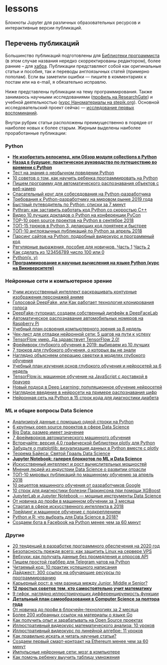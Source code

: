 # lessons
Блокноты Jupyter для различных образовательных ресурсов и интерактивные версии публикаций.

## Перечень публикаций

Большинство публикаций подготовлены для [Библиотеки программиста](https://proglib.io/) (в этом случае названия нередко скорректированы редактором), более ранние – для [хабра](https://habr.com/ru/users/LeoMat/). Публикации представляют собой как оригинальные статьи и пособия, так и переводы англоязычных статей (примерно пополам). Если вы заметили ошибки — пишите в комментариях к постам или на e-mail, я обязательно исправлю.

Ниже представлены публикации на тему программирования. Также занимаюсь научными исследованиями ([профиль на ResearchGate](https://www.researchgate.net/profile/Lev_Matyushkin)) и учебной деятельностью ([курс Наноматериалы на stepik.org](https://stepik.org/course/52514/syllabus)). Основной исследовательский проект сейчас — [исследование первых воспоминаний](https://github.com/matyushkin/reminiscence).

Внутри рубрик статьи расположены преимущественно в порядке от наиболее новых к более старым. Жирным выделены наиболее проработанные публикации:

### Python
- **[Не изобретать велосипед, или Обзор модуля collections в Python](https://proglib.io/p/ne-izobretat-velosiped-ili-obzor-modulya-collections-v-python-2019-12-15)**
- **[Назад в будущее: практическое руководство по путешествию во времени с Python](https://proglib.io/p/nazad-v-budushchee-prakticheskoe-rukovodstvo-po-puteshestviyu-vo-vremeni-s-python-2019-12-01)**
- [Тест на знания о необычном поведении Python](https://proglib.io/tests/test-na-obshchie-znaniya-dlya-middle-python-razrabotchika)
- [10 советов о том, как научить ребенка программировать на Python](https://proglib.io/p/10-sovetov-o-tom-kak-nauchit-rebenka-programmirovat-na-python-2019-10-12)
- [Пишем программу для автоматического распознавания объектов с веб-камер](https://proglib.io/p/pishem-programmu-dlya-avtomaticheskogo-raspoznavaniya-obektov-s-veb-kamer-2019-10-05)
- [Спасательный круг для собеседования на Python-разработчика](https://proglib.io/p/py-interview)
- [Требования к Python-разработчику на мировом рынке 2019 года](https://proglib.io/p/python-dev-2019)
- [Быстрый путеводитель по Python: cписки за 7 минут](https://proglib.io/p/python-lists)
- [Pythran: как заставить работать код Python со скоростью С++](https://proglib.io/p/pythran)
- [Видео 10 лучших докладов о Python на конференции PyCon](https://proglib.io/p/top10-pycon)
- [TOP-10 open source проектов на Python в сентябре 2018](https://proglib.io/p/python-opensources)
- [ТОП-15 трюков в Python 3, делающих код понятнее и быстрее](https://proglib.io/p/python-tricks)
- [ТОП-10 англоязычных публикаций по Python за апрель 2018](https://proglib.io/p/python-april-2018)
- [Парсинг сайтов на Python: подробный видеокурс и программный код](https://proglib.io/p/parsing-course)
- [Регулярные выражения, пособие для новичков. Часть 1](https://habr.com/ru/post/115825/) [Часть 2](https://habr.com/ru/post/115436/)
- [Как сделать из 123456789 число 100 или 0](https://habr.com/ru/post/115066/)
- [Python(x, y)](https://habr.com/ru/post/113065/)
- **[Программирование и научные вычисления на языке Python (курс на Викиверситете)](https://ru.wikiversity.org/wiki/%D0%9F%D1%80%D0%BE%D0%B3%D1%80%D0%B0%D0%BC%D0%BC%D0%B8%D1%80%D0%BE%D0%B2%D0%B0%D0%BD%D0%B8%D0%B5_%D0%B8_%D0%BD%D0%B0%D1%83%D1%87%D0%BD%D1%8B%D0%B5_%D0%B2%D1%8B%D1%87%D0%B8%D1%81%D0%BB%D0%B5%D0%BD%D0%B8%D1%8F_%D0%BD%D0%B0_%D1%8F%D0%B7%D1%8B%D0%BA%D0%B5_Python)**

### Нейронные сети и компьютерное зрение
- [Учим искусственный интеллект раскрашивать контурные изображения персонажей аниме](https://proglib.io/p/sketch2color-uchim-iskusstvennyy-intellekt-raskrashivat-konturnye-izobrazheniya-personazhey-anime-2019-12-30)
- [Голосовой DeepFake, или Как работает технология клонирования голоса](https://proglib.io/p/golosovoy-deepfake-ili-kak-rabotaet-tehnologiya-klonirovaniya-golosa-2019-12-11)
- [DeepFake-туториал: создаем собственный дипфейк в DeepFaceLab](https://proglib.io/p/deepfake-tutorial-sozdaem-sobstvennyy-dipfeyk-v-deepfacelab-2019-11-16)
- [Автоматическое распознавание автомобильных номеров на Raspberry Pi](https://proglib.io/p/avtomaticheskoe-raspoznavanie-avtomobilnyh-nomerov-na-raspberry-pi-2019-11-01)
- [Учебный план освоения компьютерного зрения за 8 недель](https://proglib.io/p/cv-plan)
- [Чек-лист для отладки нейронной сети: 5 шагов на пути к успеху](https://proglib.io/p/networks-debugging)
- [TensorFlow умер. Да здравствует TensorFlow 2.0!](https://proglib.io/p/tensorflow2)
- [Фреймворк глубокого обучения в 2019: выбираем из 10 лучших](https://proglib.io/p/dl-frameworks)
- [7 трюков для глубокого обучения, о которых вы не знали](https://proglib.io/p/deep-learning-tricks)
- [Наглядно объясняем операцию свертки в моделях глубокого обучения](https://proglib.io/p/convolution)
- [Учебный план изучения основ глубокого обучения и нейросетей за 6 недель](https://proglib.io/p/deep-learning-in-6-weeks)
- [TensorFlow.js: машинное обучение на JavaScript с доставкой в браузер](https://proglib.io/p/tensorflow-js)
- [Новый подход в Deep Learning: популяционное обучение нейросетей](https://proglib.io/p/population-deep-learning)
- [Наглядное введение в нейросети на примере распознавания цифр](https://proglib.io/p/neural-network-course)
- [Нейронная сеть на Python в 15 строк кода для диагностики диабета](https://proglib.io/p/diabetes-network)

### ML и общие вопросы Data Science
- [Анализируй данные с помощью одной строки на Python](https://proglib.io/p/analiziruy-dannye-s-pomoshchyu-odnoy-stroki-koda-na-python-2019-10-02)
- [6 крупных open source проектов в сфере Data Science](https://proglib.io/p/6-krupnyh-open-source-proektov-v-sfere-data-science-2019-11-20)
- [Big Data: размер имеет значение](https://proglib.io/p/big-data-razmer-imeet-znachenie-2019-10-19)
- [7 фреймворков автоматического машинного обучения](https://proglib.io/p/auto-ml)
- [Встречайте: версия 4.0 графической библиотеки plotly для Python](https://proglib.io/p/plotly-4)
- [Забудьте о matplotlib: визуализация данных в Python вместе с plotly](https://proglib.io/p/plotly)
- [Теорема Байеса: Святой Грааль Data Science](https://proglib.io/p/bayes-theorem)
- **[Jupyter Notebook: галерея блокнотов по ML и Data Science](https://proglib.io/p/jupyter-notebook-best)**
- [Искусственный интеллект и рост вычислительных мощностей](https://proglib.io/p/ai-and-compute)
- [Мнения людей из индустрии Data Science о развитии отрасли](https://proglib.io/p/data-science-dialogues)
- [ТОП-10 мировых публикаций по машинному обучению за апрель 2018](https://proglib.io/p/ml-april-2018)
- [10 рецептов машинного обучения от разработчиков Google](https://proglib.io/p/google-ml-recipes)
- [10 строк для диагностики болезни Паркинсона при помощи XGBoost](https://proglib.io/p/xgboost)
- [JupyterLab и Jupyter Notebook — мощные инструменты Data Science](https://proglib.io/p/jupyter)
- [От новичка до профи в машинном обучении за 3 месяца](https://proglib.io/p/ml-3months)
- [Стартап в сфере искусственного интеллекта в 2018](https://proglib.io/p/ai-startup)
- [Трейдинг и машинное обучение с подкреплением](https://proglib.io/p/trade-learning)
- [Python и R: что выбрать для Data Science в 2018?](https://proglib.io/p/python-vs-r)
- [Создаем бота в Facebook на Python менее чем за 60 минут](https://proglib.io/p/facebook-bot-with-python)

### Другие
- [20 тенденций в разработке программного обеспечения на 2020 год](https://proglib.io/p/20-tendenciy-v-razrabotke-programmnogo-obespecheniya-na-2020-god-2019-12-20)
- [Безопасность прежде всего: как защитить Linux на сервере VPS](https://proglib.io/p/bezopasnost-prezhde-vsego-kak-zashchitit-linux-na-servere-vps-2019-12-04)
- [Вебхуки: как получать данные без промедления и опросов API](https://proglib.io/p/vebhuki-kak-poluchat-dannye-bez-promedleniya-i-oprosov-api-2019-11-09)
- [Пишем простой граббер для Telegram чатов на Python](https://proglib.io/p/pishem-prostoy-grabber-dlya-telegram-chatov-na-python-2019-11-06)
- [Читаемый код: 10 практик успешного написания](https://proglib.io/p/clean-code)
- [Дайджест: 300 ссылок на обучающие ресурсы по программированию](https://proglib.io/p/300-programming-urls)
- [Карьерный рост: в чем разница между Junior, Middle и Senior?](https://proglib.io/p/junior-middle-senior)
- **[12 простых советов тем, кто самостоятельно учит математику](https://proglib.io/p/learn-math)**
- [9 гифок, наглядно иллюстрирующих дифференцируемость функции](https://proglib.io/p/diff)
- **[Детальный план самообразования в Computer Science за полтора года](https://proglib.io/p/cs-learning)**
- [От новичка до профи в блокчейн-технологиях за 2 месяца](https://proglib.io/p/blockchain-plan)
- [Более 200 избранных ссылок на материалы о языке Go](https://proglib.io/p/golinks)
- [Как получить опыт и зарабатывать на Open Source проектах](https://proglib.io/p/open-source)
- [Иллюстративный видеокурс математического анализа: 10 уроков](https://proglib.io/p/calculus)
- [Иллюстративный видеокурс по линейной алгебре: 11 уроков](https://proglib.io/p/algebra)
- [Как правильно искать и читать научные статьи?](https://proglib.io/p/research-papers)
- [Создаем первый смарт-контракт на Ethereum менее чем за 60 минут](https://proglib.io/p/smart-contract)
- [Импульсные нейронные сети: мозг в компьютере](https://proglib.io/p/spiking-neural-networks)
- [Как помочь ребенку выучить таблицу умножения](https://habr.com/ru/post/126043/)